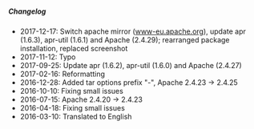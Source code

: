 ##### Changelog

* 2017-12-17: Switch apache mirror (www-eu.apache.org), update apr (1.6.3), apr-util (1.6.1) and Apache (2.4.29); rearranged package installation, replaced screenshot
* 2017-11-12: Typo
* 2017-09-25: Update apr (1.6.2), apr-util (1.6.0) and Apache (2.4.27)
* 2017-02-16: Reformatting
* 2016-12-28: Added tar options prefix "-", Apache 2.4.23 -> 2.4.25
* 2016-10-10: Fixing small issues
* 2016-07-15: Apache 2.4.20 -> 2.4.23
* 2016-04-18: Fixing small issues
* 2016-03-10: Translated to English

